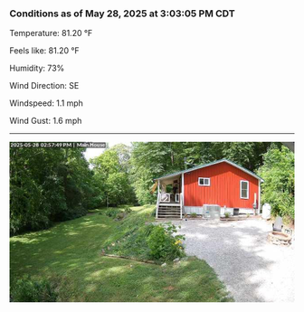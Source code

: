 ### Conditions as of May 28, 2025 at 3:03:05 PM CDT 

Temperature: 81.20 &deg;F

Feels like: 81.20 &deg;F

Humidity: 73%

Wind Direction: SE

Windspeed: 1.1 mph

Wind Gust: 1.6 mph

---

<img src="./images/latest.jpeg"/>

